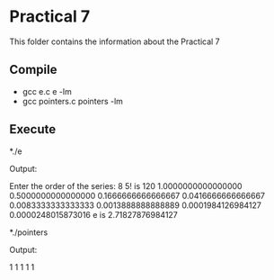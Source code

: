 # Practical 7

This folder contains the information about the Practical 7

## Compile

* gcc e.c  e -lm
* gcc pointers.c pointers -lm

## Execute

*./e

Output: 

Enter the order of the series: 8
5! is 120
1.0000000000000000
0.5000000000000000
0.1666666666666667
0.0416666666666667
0.0083333333333333
0.0013888888888889
0.0001984126984127
0.0000248015873016
e is 2.71827876984127

*./pointers

Output: 

1 1 1 1 1
